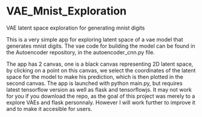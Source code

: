 # VAE_Mnist_Exploration
VAE latent space exploration for generating mnist digits

This is a very simple app for exploring latent space of a vae model that generates mnist digits. The vae code for building the model can be found in the Autoencoder repository, 
in the autoencoder_cnn.py file.

The app has 2 canvas, one is a black canvas representing 2D latent space, by clicking on a point on this canvas, we select the coordinates of the latent space for the model
to make his prediction, which is then plotted in the second canvas.
The app is launched with python main.py, but requires latest tensorflow version as well as flask and tensorflowjs. 
It may not work for you if you download the repo, as the goal of this project was merely to a explore VAEs and flask personnaly.
However I will work further to improve it and to make it accesible for users.
